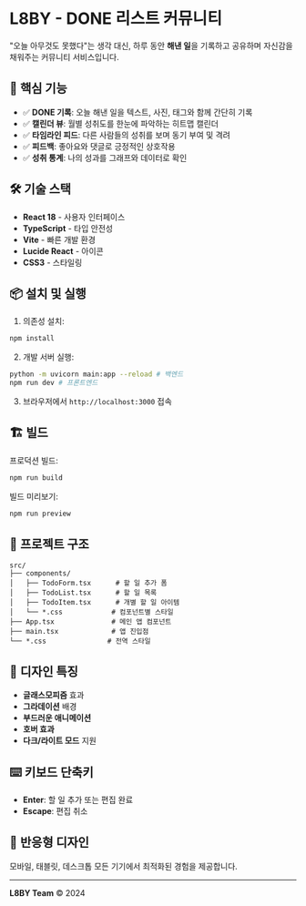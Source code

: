 # L8BY - DONE 리스트 커뮤니티

"오늘 아무것도 못했다"는 생각 대신, 하루 동안 **해낸 일**을 기록하고 공유하며 자신감을 채워주는 커뮤니티 서비스입니다.

## 🚀 핵심 기능

- ✅ **DONE 기록**: 오늘 해낸 일을 텍스트, 사진, 태그와 함께 간단히 기록
- ✅ **캘린더 뷰**: 월별 성취도를 한눈에 파악하는 히트맵 캘린더
- ✅ **타임라인 피드**: 다른 사람들의 성취를 보며 동기 부여 및 격려
- ✅ **피드백**: 좋아요와 댓글로 긍정적인 상호작용
- ✅ **성취 통계**: 나의 성과를 그래프와 데이터로 확인

## 🛠️ 기술 스택

- **React 18** - 사용자 인터페이스
- **TypeScript** - 타입 안전성
- **Vite** - 빠른 개발 환경
- **Lucide React** - 아이콘
- **CSS3** - 스타일링

## 📦 설치 및 실행

1. 의존성 설치:
```bash
npm install
```

2. 개발 서버 실행:
```bash
python -m uvicorn main:app --reload # 백엔드
npm run dev # 프론트엔드
```

3. 브라우저에서 `http://localhost:3000` 접속

## 🏗️ 빌드

프로덕션 빌드:
```bash
npm run build
```

빌드 미리보기:
```bash
npm run preview
```

## 📁 프로젝트 구조

```
src/
├── components/
│   ├── TodoForm.tsx      # 할 일 추가 폼
│   ├── TodoList.tsx      # 할 일 목록
│   ├── TodoItem.tsx      # 개별 할 일 아이템
│   └── *.css            # 컴포넌트별 스타일
├── App.tsx              # 메인 앱 컴포넌트
├── main.tsx             # 앱 진입점
└── *.css               # 전역 스타일
```

## 🎨 디자인 특징

- **글래스모피즘** 효과
- **그라데이션** 배경
- **부드러운 애니메이션**
- **호버 효과**
- **다크/라이트 모드** 지원

## ⌨️ 키보드 단축키

- **Enter**: 할 일 추가 또는 편집 완료
- **Escape**: 편집 취소

## 📱 반응형 디자인

모바일, 태블릿, 데스크톱 모든 기기에서 최적화된 경험을 제공합니다.

---

**L8BY Team** © 2024 